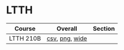 # LTTH

| Course | Overall | Section |
| ------ | ------- | ------- |
| LTTH 210B | [csv](https://github.com/UCSD-Historical-Enrollment-Data/2025Winter/blob/main/overall/LTTH%20210B.csv), [png](https://raw.githubusercontent.com/UCSD-Historical-Enrollment-Data/2025Winter/main/plot_overall/LTTH%20210B.png), [wide](https://raw.githubusercontent.com/UCSD-Historical-Enrollment-Data/2025Winter/main/plot_overall_wide/LTTH%20210B.png) |  |
